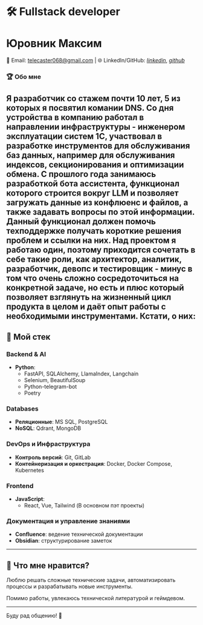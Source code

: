 # 🛠️ Fullstack developer

# **Юровник Максим**  
📧 Email: telecaster068@gmail.com | 🌐 LinkedIn/GitHub: *[linkedin](https://www.linkedin.com/in/maksim-yurovnik-3510aa18a)*, *[github](https://github.com/annieareyouokay)*

### 🏆 Обо мне

Я разработчик со стажем почти 10 лет, 5 из которых я посвятил комании DNS. Cо дня устройства в компанию работал в направлении инфраструктуры - инженером эксплуатации систем 1С, участвовал в разработке инструментов для обслуживания баз данных, например для обслуживания индексов, секционирования и оптимизации обмена. С прошлого года занимаюсь разработкой бота ассистента, функционал которого строится вокруг LLM и позволяет загружать данные из конфлюенс и файлов, а также задавать вопросы по этой информации. Данный функционал должен помочь техподдержке получать короткие решения проблем и ссылки на них. Над проектом я работаю один, поэтому приходится сочетать в себе такие роли, как архитектор, аналитик, разработчик, девопс и тестировщик - минус в том что очень сложно сосредоточиться на конкретной задаче, но есть и плюс который позволяет взглянуть на жизненный цикл продукта в целом и даёт опыт работы с необходимыми инструментами. Кстати, о них:
---  

## 🔧 Мой стек

### **Backend & AI** 
- **Python**:
  - FastAPI, SQLAlchemy, LlamaIndex, Langchain  
  - Selenium, BeautifulSoup  
  - Python-telegram-bot  
  - Poetry  

### **Databases**  
- **Реляционные**: MS SQL, PostgreSQL
- **NoSQL**: Qdrant, MongoDB  

### **DevOps и Инфраструктура**  
- **Контроль версий**: Git, GitLab  
- **Контейнеризация и оркестрация**: Docker, Docker Compose, Kubernetes  

### **Frontend**  
- **JavaScript**:
  - React, Vue, Tailwind (В основном пэт проекты)

### **Документация и управление знаниями**  
- **Confluence**: ведение технической документации  
- **Obsidian**: структурирование заметок  
---  

## 🎯 Что мне нравится?  
Люблю решать сложные технические задачи, автоматизировать процессы и разрабатывать новые инструменты.  

Помимо работы, увлекаюсь технической литературой и геймдевом.  

---
Буду рад общению! 🚀
